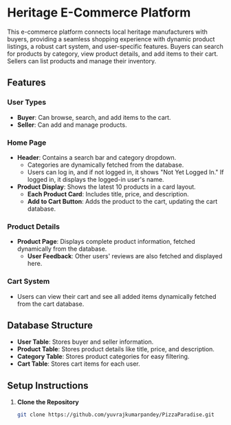# Heritage E-Commerce Platform

This e-commerce platform connects local heritage manufacturers with buyers, providing a seamless shopping experience with dynamic product listings, a robust cart system, and user-specific features. Buyers can search for products by category, view product details, and add items to their cart. Sellers can list products and manage their inventory.

## Features

### User Types
- **Buyer**: Can browse, search, and add items to the cart.
- **Seller**: Can add and manage products.

### Home Page
- **Header**: Contains a search bar and category dropdown.
  - Categories are dynamically fetched from the database.
  - Users can log in, and if not logged in, it shows "Not Yet Logged In." If logged in, it displays the logged-in user's name.
- **Product Display**: Shows the latest 10 products in a card layout.
  - **Each Product Card**: Includes title, price, and description.
  - **Add to Cart Button**: Adds the product to the cart, updating the cart database.

### Product Details
- **Product Page**: Displays complete product information, fetched dynamically from the database.
  - **User Feedback**: Other users' reviews are also fetched and displayed here.

### Cart System
- Users can view their cart and see all added items dynamically fetched from the cart database.

## Database Structure
- **User Table**: Stores buyer and seller information.
- **Product Table**: Stores product details like title, price, and description.
- **Category Table**: Stores product categories for easy filtering.
- **Cart Table**: Stores cart items for each user.

## Setup Instructions

1. **Clone the Repository**
   ```bash
   git clone https://github.com/yuvrajkumarpandey/PizzaParadise.git
